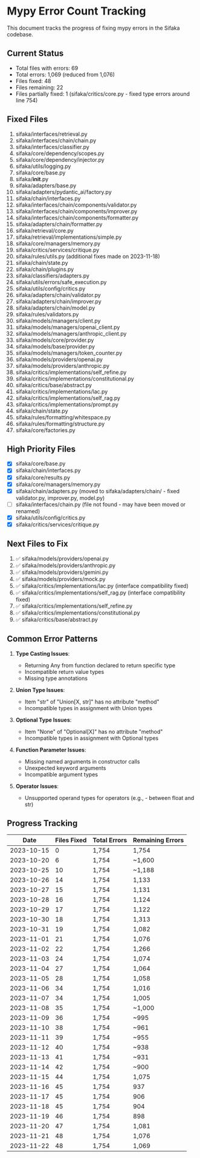 # Mypy Error Count Tracking

This document tracks the progress of fixing mypy errors in the Sifaka codebase.

## Current Status

- Total files with errors: 69
- Total errors: 1,069 (reduced from 1,076)
- Files fixed: 48
- Files remaining: 22
- Files partially fixed: 1 (sifaka/critics/core.py - fixed type errors around line 754)

## Fixed Files

1. sifaka/interfaces/retrieval.py
2. sifaka/interfaces/chain/chain.py
3. sifaka/interfaces/classifier.py
4. sifaka/core/dependency/scopes.py
5. sifaka/core/dependency/injector.py
6. sifaka/utils/logging.py
7. sifaka/core/base.py
8. sifaka/__init__.py
9. sifaka/adapters/base.py
10. sifaka/adapters/pydantic_ai/factory.py
11. sifaka/chain/interfaces.py
12. sifaka/interfaces/chain/components/validator.py
13. sifaka/interfaces/chain/components/improver.py
14. sifaka/interfaces/chain/components/formatter.py
15. sifaka/adapters/chain/formatter.py
16. sifaka/retrieval/core.py
17. sifaka/retrieval/implementations/simple.py
18. sifaka/core/managers/memory.py
19. sifaka/critics/services/critique.py
20. sifaka/rules/utils.py (additional fixes made on 2023-11-18)
21. sifaka/chain/state.py
22. sifaka/chain/plugins.py
23. sifaka/classifiers/adapters.py
24. sifaka/utils/errors/safe_execution.py
25. sifaka/utils/config/critics.py
26. sifaka/adapters/chain/validator.py
27. sifaka/adapters/chain/improver.py
28. sifaka/adapters/chain/model.py
29. sifaka/rules/validators.py
30. sifaka/models/managers/client.py
31. sifaka/models/managers/openai_client.py
32. sifaka/models/managers/anthropic_client.py
33. sifaka/models/core/provider.py
34. sifaka/models/base/provider.py
35. sifaka/models/managers/token_counter.py
36. sifaka/models/providers/openai.py
37. sifaka/models/providers/anthropic.py
38. sifaka/critics/implementations/self_refine.py
39. sifaka/critics/implementations/constitutional.py
40. sifaka/critics/base/abstract.py
41. sifaka/critics/implementations/lac.py
42. sifaka/critics/implementations/self_rag.py
43. sifaka/critics/implementations/prompt.py
44. sifaka/chain/state.py
45. sifaka/rules/formatting/whitespace.py
46. sifaka/rules/formatting/structure.py
47. sifaka/core/factories.py

## High Priority Files

- [x] sifaka/core/base.py
- [x] sifaka/chain/interfaces.py
- [x] sifaka/core/results.py
- [x] sifaka/core/managers/memory.py
- [x] sifaka/chain/adapters.py (moved to sifaka/adapters/chain/ - fixed validator.py, improver.py, model.py)
- [ ] sifaka/interfaces/chain.py (file not found - may have been moved or renamed)
- [x] sifaka/utils/config/critics.py
- [x] sifaka/critics/services/critique.py

## Next Files to Fix

1. ✅ sifaka/models/providers/openai.py
2. ✅ sifaka/models/providers/anthropic.py
3. ✅ sifaka/models/providers/gemini.py
4. ✅ sifaka/models/providers/mock.py
5. ✅ sifaka/critics/implementations/lac.py (interface compatibility fixed)
6. ✅ sifaka/critics/implementations/self_rag.py (interface compatibility fixed)
7. ✅ sifaka/critics/implementations/self_refine.py
8. ✅ sifaka/critics/implementations/constitutional.py
9. ✅ sifaka/critics/base/abstract.py

## Common Error Patterns

1. **Type Casting Issues**:
   - Returning Any from function declared to return specific type
   - Incompatible return value types
   - Missing type annotations

2. **Union Type Issues**:
   - Item "str" of "Union[X, str]" has no attribute "method"
   - Incompatible types in assignment with Union types

3. **Optional Type Issues**:
   - Item "None" of "Optional[X]" has no attribute "method"
   - Incompatible types in assignment with Optional types

4. **Function Parameter Issues**:
   - Missing named arguments in constructor calls
   - Unexpected keyword arguments
   - Incompatible argument types

5. **Operator Issues**:
   - Unsupported operand types for operators (e.g., - between float and str)

## Progress Tracking

| Date | Files Fixed | Total Errors | Remaining Errors |
|------|-------------|--------------|------------------|
| 2023-10-15 | 0 | 1,754 | 1,754 |
| 2023-10-20 | 6 | 1,754 | ~1,600 |
| 2023-10-25 | 10 | 1,754 | ~1,188 |
| 2023-10-26 | 14 | 1,754 | 1,133 |
| 2023-10-27 | 15 | 1,754 | 1,131 |
| 2023-10-28 | 16 | 1,754 | 1,124 |
| 2023-10-29 | 17 | 1,754 | 1,122 |
| 2023-10-30 | 18 | 1,754 | 1,313 |
| 2023-10-31 | 19 | 1,754 | 1,082 |
| 2023-11-01 | 21 | 1,754 | 1,076 |
| 2023-11-02 | 22 | 1,754 | 1,266 |
| 2023-11-03 | 24 | 1,754 | 1,074 |
| 2023-11-04 | 27 | 1,754 | 1,064 |
| 2023-11-05 | 28 | 1,754 | 1,058 |
| 2023-11-06 | 34 | 1,754 | 1,016 |
| 2023-11-07 | 34 | 1,754 | 1,005 |
| 2023-11-08 | 35 | 1,754 | ~1,000 |
| 2023-11-09 | 36 | 1,754 | ~995 |
| 2023-11-10 | 38 | 1,754 | ~961 |
| 2023-11-11 | 39 | 1,754 | ~955 |
| 2023-11-12 | 40 | 1,754 | ~938 |
| 2023-11-13 | 41 | 1,754 | ~931 |
| 2023-11-14 | 42 | 1,754 | ~900 |
| 2023-11-15 | 44 | 1,754 | 1,075 |
| 2023-11-16 | 45 | 1,754 | 937 |
| 2023-11-17 | 45 | 1,754 | 906 |
| 2023-11-18 | 45 | 1,754 | 904 |
| 2023-11-19 | 46 | 1,754 | 898 |
| 2023-11-20 | 47 | 1,754 | 1,081 |
| 2023-11-21 | 48 | 1,754 | 1,076 |
| 2023-11-22 | 48 | 1,754 | 1,069 |
